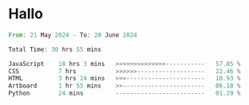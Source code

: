 # Hallo
<!--START_SECTION:waka-->

```rust
From: 21 May 2024 - To: 20 June 2024

Total Time: 30 hrs 55 mins

JavaScript    18 hrs 3 mins   >>>>>>>>>>>>>>-----------   57.85 %
CSS           7 hrs           >>>>>>-------------------   22.46 %
HTML          3 hrs 24 mins   >>>----------------------   10.93 %
Artboard      1 hr 55 mins    >>-----------------------   06.18 %
Python        24 mins         -------------------------   01.29 %
```

<!--END_SECTION:waka-->
